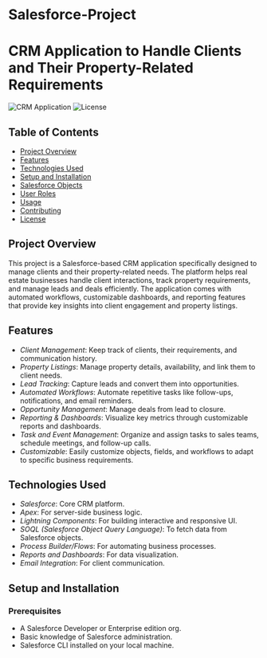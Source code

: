 # Salesforce-Project

# CRM Application to Handle Clients and Their Property-Related Requirements

![CRM Application](https://img.shields.io/badge/Salesforce-CRM-blue.svg)
![License](https://img.shields.io/badge/license-MIT-green.svg)

## Table of Contents
- [Project Overview](#project-overview)
- [Features](#features)
- [Technologies Used](#technologies-used)
- [Setup and Installation](#setup-and-installation)
- [Salesforce Objects](#salesforce-objects)
- [User Roles](#user-roles)
- [Usage](#usage)
- [Contributing](#contributing)
- [License](#license)

## Project Overview

This project is a Salesforce-based CRM application specifically designed to manage clients and their property-related needs. The platform helps real estate businesses handle client interactions, track property requirements, and manage leads and deals efficiently. The application comes with automated workflows, customizable dashboards, and reporting features that provide key insights into client engagement and property listings.

## Features

- *Client Management*: Keep track of clients, their requirements, and communication history.
- *Property Listings*: Manage property details, availability, and link them to client needs.
- *Lead Tracking*: Capture leads and convert them into opportunities.
- *Automated Workflows*: Automate repetitive tasks like follow-ups, notifications, and email reminders.
- *Opportunity Management*: Manage deals from lead to closure.
- *Reporting & Dashboards*: Visualize key metrics through customizable reports and dashboards.
- *Task and Event Management*: Organize and assign tasks to sales teams, schedule meetings, and follow-up calls.
- *Customizable*: Easily customize objects, fields, and workflows to adapt to specific business requirements.

## Technologies Used

- *Salesforce*: Core CRM platform.
- *Apex*: For server-side business logic.
- *Lightning Components*: For building interactive and responsive UI.
- *SOQL (Salesforce Object Query Language)*: To fetch data from Salesforce objects.
- *Process Builder/Flows*: For automating business processes.
- *Reports and Dashboards*: For data visualization.
- *Email Integration*: For client communication.

## Setup and Installation

### Prerequisites

- A Salesforce Developer or Enterprise edition org.
- Basic knowledge of Salesforce administration.
- Salesforce CLI installed on your local machine.
